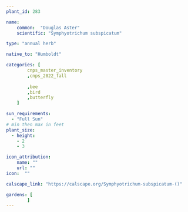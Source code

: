 ```yaml
---
plant_id: 283

name: 
    common:  "Douglas Aster"    
    scientific: "Symphyotrichum subspicatum"  

type: "annual herb"

native_to: "Humboldt"

categories: [
        cnps_master_inventory
        ,cnps_2022_fall
        
        ,bee
        ,bird
        ,butterfly  
    ]

sun_requirements:
  - "Full Sun"
# min then max in feet
plant_size:
  - height: 
    - 2
    - 3

icon_attribution: 
    name: ""
    url: ""
icon:  ""

calscape_link: "https://calscape.org/Symphyotrichum-subspicatum-()"

gardens: [ 
        ]
---
```




